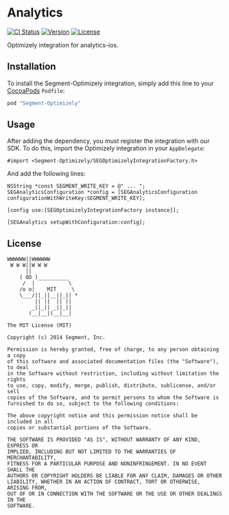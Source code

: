 # Analytics

[![CI Status](http://img.shields.io/travis/segment-integrations/analytics-ios-integration-optimizely.svg?style=flat)](https://travis-ci.org/segment-integrations/analytics-ios-integration-optimizely)
[![Version](https://img.shields.io/cocoapods/v/Segment-Optimizely.svg?style=flat)](http://cocoapods.org/pods/Segment-Optimizely)
[![License](https://img.shields.io/cocoapods/l/Segment-Optimizely.svg?style=flat)](http://cocoapods.org/pods/Segment-Optimizely)

Optimizely integration for analytics-ios.

## Installation

To install the Segment-Optimizely integration, simply add this line to your [CocoaPods](http://cocoapods.org) `Podfile`:

```ruby
pod "Segment-Optimizely"
```

## Usage

After adding the dependency, you must register the integration with our SDK.  To do this, import the Optimizely integration in your `AppDelegate`:

```
#import <Segment-Optimizely/SEGOptimizelyIntegrationFactory.h>
```

And add the following lines:

```
NSString *const SEGMENT_WRITE_KEY = @" ... ";
SEGAnalyticsConfiguration *config = [SEGAnalyticsConfiguration configurationWithWriteKey:SEGMENT_WRITE_KEY];

[config use:[SEGOptimizelyIntegrationFactory instance]];

[SEGAnalytics setupWithConfiguration:config];

```


## License

```
WWWWWW||WWWWWW
 W W W||W W W
      ||
    ( OO )__________
     /  |           \
    /o o|    MIT     \
    \___/||_||__||_|| *
         || ||  || ||
        _||_|| _||_||
       (__|__|(__|__|

The MIT License (MIT)

Copyright (c) 2014 Segment, Inc.

Permission is hereby granted, free of charge, to any person obtaining a copy
of this software and associated documentation files (the "Software"), to deal
in the Software without restriction, including without limitation the rights
to use, copy, modify, merge, publish, distribute, sublicense, and/or sell
copies of the Software, and to permit persons to whom the Software is
furnished to do so, subject to the following conditions:

The above copyright notice and this permission notice shall be included in all
copies or substantial portions of the Software.

THE SOFTWARE IS PROVIDED "AS IS", WITHOUT WARRANTY OF ANY KIND, EXPRESS OR
IMPLIED, INCLUDING BUT NOT LIMITED TO THE WARRANTIES OF MERCHANTABILITY,
FITNESS FOR A PARTICULAR PURPOSE AND NONINFRINGEMENT. IN NO EVENT SHALL THE
AUTHORS OR COPYRIGHT HOLDERS BE LIABLE FOR ANY CLAIM, DAMAGES OR OTHER
LIABILITY, WHETHER IN AN ACTION OF CONTRACT, TORT OR OTHERWISE, ARISING FROM,
OUT OF OR IN CONNECTION WITH THE SOFTWARE OR THE USE OR OTHER DEALINGS IN THE
SOFTWARE.
```
